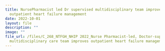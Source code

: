 ```yaml
---
title: NursePharmacist led Dr supervised multidisciplinary team improve
  outpatient heart failure management
date: 2022-10-01
layout: file
description: ""
image: ""
file_url: /files/C_268_NTFGH_NHIP 2022_Nurse Pharmacist-led, Doctor-supervised,
  multidisciplinary care team improves outpatient heart failure management .pdf
---
```

